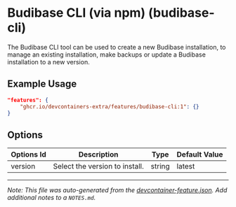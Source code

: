 
# Budibase CLI (via npm) (budibase-cli)

The Budibase CLI tool can be used to create a new Budibase installation, to manage an existing installation, make backups or update a Budibase installation to a new version.

## Example Usage

```json
"features": {
    "ghcr.io/devcontainers-extra/features/budibase-cli:1": {}
}
```

## Options

| Options Id | Description | Type | Default Value |
|-----|-----|-----|-----|
| version | Select the version to install. | string | latest |



---

_Note: This file was auto-generated from the [devcontainer-feature.json](devcontainer-feature.json).  Add additional notes to a `NOTES.md`._
